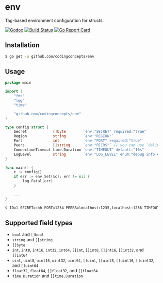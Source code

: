 # env
Tag-based environment configuration for structs.

[![Godoc](https://godoc.org/github.com/codingconcepts/env?status.svg)](https://godoc.org/github.com/codingconcepts/env)
[![Build Status](https://travis-ci.org/codingconcepts/env.svg?branch=master)](https://travis-ci.org/codingconcepts/env)
[![Go Report Card](https://goreportcard.com/badge/github.com/codingconcepts/env)](https://goreportcard.com/report/github.com/codingconcepts/env)

## Installation

``` bash
$ go get -u github.com/codingconcepts/env
```

## Usage

``` go
package main

import (
	"fmt"
	"log"
	"time"

	"github.com/codingconcepts/env"
)

type config struct {
	Secret            []byte        `env:"SECRET" required:"true"`
	Region            string        `env:"REGION"`
	Port              int           `env:"PORT" required:"true"`
	Peers             []string      `env:"PEERS"` // you can use `delimiter` tag to specify separator, for example `delimiter:" "` 
	ConnectionTimeout time.Duration `env:"TIMEOUT" default:"10s"`
	LogLevel          string        `env:"LOG_LEVEL" enum:"debug info error" delimiter:" "` // the delimiter tag applies to enum as well
}

func main() {
	c := config{}
	if err := env.Set(&c); err != nil {
		log.Fatal(err)
	}

	...
}
```

``` bash
$ ID=1 SECRET=shh PORT=1234 PEERS=localhost:1235,localhost:1236 TIMEOUT=5s go run main.go
```

## Supported field types

- `bool` and `[]bool`
- `string` and `[]string`
- `[]byte`
- `int`, `int8`, `int16`, `int32`, `int64`, `[]int`, `[]int8`, `[]int16`, `[]int32`, and `[]int64`
- `uint`, `uint8`, `uint16`, `uint32`, `uint64`, `[]uint`, `[]uint8`, `[]uint16`, `[]uint32`, and `[]uint64`
- `float32`, `float64`, `[]float32`, and `[]float64`
- `time.Duration` and `[]time.Duration`
